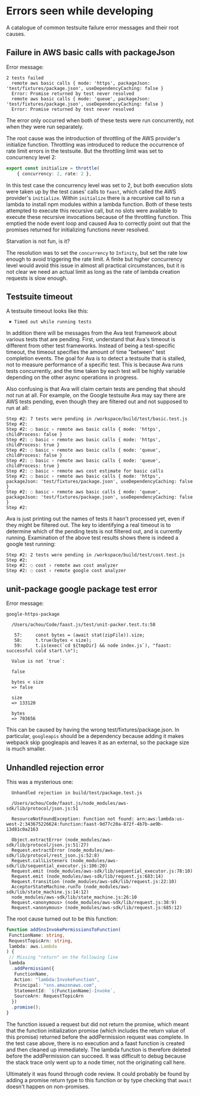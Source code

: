# Errors seen while developing

A catalogue of common testsuite failure error messages and their root causes.

## Failure in AWS basic calls with packageJson

Error message:

```
2 tests failed
  remote aws basic calls { mode: 'https', packageJson: 'test/fixtures/package.json', useDependencyCaching: false }
  Error: Promise returned by test never resolved
  remote aws basic calls { mode: 'queue', packageJson: 'test/fixtures/package.json', useDependencyCaching: false }
  Error: Promise returned by test never resolved
```

The error only occurred when both of these tests were run concurrently, not when they were run separately.

The root cause was the introduction of throttling of the AWS provider's initialize function. Throttling was introduced to reduce the occurrence of rate limit errors in the testsuite. But the throttling limit was set to concurrency level 2:

```typescript
export const initialize = throttle(
    { concurrency: 2, rate: 2 },
```

In this test case the concurrency level was set to 2, but both execution slots were taken up by the test cases' calls to `faast`, which called the AWS provider's `initialize`. Within `initialize` there is a recursive call to run a lambda to install npm modules within a lambda function. Both of these tests attempted to execute this recursive call, but no slots were available to execute these recursive invocations because of the throttling function. This emptied the node event loop and caused Ava to correctly point out that the promises returned for initializing functions never resolved.

Starvation is not fun, is it?

The resolution was to set the `concurrency` to `Infinity`, but set the rate low enough to avoid triggering the rate limit. A finite but higher concurrency level would avoid this issue in almost all practical circumstances, but it is not clear we need an actual limit as long as the rate of lambda creation requests is slow enough.

## Testsuite timeout

A testsuite timeout looks like this:

```
 ✖ Timed out while running tests
```

In addition there will be messages from the Ava test framework about various tests that are pending. First, understand that Ava's timeout is different from other test frameworks. Instead of being a test-specific timeout, the timeout specifies the amount of time "between" test completion events. The goal for Ava is to detect a testsuite that is stalled, not to measure performance of a specific test. This is because Ava runs tests concurrently, and the time taken by each test will be highly variable depending on the other async operations in progress.

Also confusing is that Ava will claim certain tests are pending that should not run at all. For example, on the Google testsuite Ava may say there are AWS tests pending, even though they are filtered out and not supposed to run at all:

```
Step #2: 7 tests were pending in /workspace/build/test/basic.test.js
Step #2:
Step #2: ◌ basic › remote aws basic calls { mode: 'https', childProcess: false }
Step #2: ◌ basic › remote aws basic calls { mode: 'https', childProcess: true }
Step #2: ◌ basic › remote aws basic calls { mode: 'queue', childProcess: false }
Step #2: ◌ basic › remote aws basic calls { mode: 'queue', childProcess: true }
Step #2: ◌ basic › remote aws cost estimate for basic calls
Step #2: ◌ basic › remote aws basic calls { mode: 'https', packageJson: 'test/fixtures/package.json', useDependencyCaching: false }
Step #2: ◌ basic › remote aws basic calls { mode: 'queue', packageJson: 'test/fixtures/package.json', useDependencyCaching: false }
Step #2:
```

Ava is just printing out the names of tests it hasn't processed yet, even if they might be filtered out. The key to identifying a real timeout is to determine which of the pending tests is not filtered out, and is currently running. Examination of the above test results shows there is indeed a google test running:

```
Step #2: 2 tests were pending in /workspace/build/test/cost.test.js
Step #2:
Step #2: ◌ cost › remote aws cost analyzer
Step #2: ◌ cost › remote google cost analyzer
```

## unit-package google package test error

Error message:

```
google-https-package

  /Users/achou/Code/faast.js/test/unit-packer.test.ts:58

   57:     const bytes = (await stat(zipFile)).size;
   58:     t.true(bytes < size);
   59:     t.is(exec(`cd ${tmpDir} && node index.js`), "faast: successful cold start.\n");

  Value is not `true`:

  false

  bytes < size
  => false

  size
  => 133120

  bytes
  => 703656
```

This can be caused by having the wrong test/fixtures/package.json. In particular, `googleapis` should be a dependency because adding it makes webpack skip googleapis and leaves it as an external, so the package size is much smaller.

## Unhandled rejection error

This was a mysterious one:

```
  Unhandled rejection in build/test/package.test.js

  /Users/achou/Code/faast.js/node_modules/aws-sdk/lib/protocol/json.js:51

  ResourceNotFoundException: Function not found: arn:aws:lambda:us-west-2:343675226624:function:faast-9d77c20a-872f-4b7b-ae9b-13d81c0a2163

  Object.extractError (node_modules/aws-sdk/lib/protocol/json.js:51:27)
  Request.extractError (node_modules/aws-sdk/lib/protocol/rest_json.js:52:8)
  Request.callListeners (node_modules/aws-sdk/lib/sequential_executor.js:106:20)
  Request.emit (node_modules/aws-sdk/lib/sequential_executor.js:78:10)
  Request.emit (node_modules/aws-sdk/lib/request.js:683:14)
  Request.transition (node_modules/aws-sdk/lib/request.js:22:10)
  AcceptorStateMachine.runTo (node_modules/aws-sdk/lib/state_machine.js:14:12)
  node_modules/aws-sdk/lib/state_machine.js:26:10
  Request.<anonymous> (node_modules/aws-sdk/lib/request.js:38:9)
  Request.<anonymous> (node_modules/aws-sdk/lib/request.js:685:12)
```

The root cause turned out to be this function:

```typescript
function addSnsInvokePermissionsToFunction(
 FunctionName: string,
 RequestTopicArn: string,
 lambda: aws.Lambda
) {
 // Missing "return" on the following line
 lambda
  .addPermission({
   FunctionName,
   Action: "lambda:InvokeFunction",
   Principal: "sns.amazonaws.com",
   StatementId: `${FunctionName}-Invoke`,
   SourceArn: RequestTopicArn
  })
  .promise();
}
```

The function issued a request but did not return the promise, which meant that
the function initialization promise (which includes the return value of this
promise) returned before the addPermission request was complete. In the test
case above, there is no execution and a faast function is created and then
cleaned up immediately. The lambda function is therefore deleted before the
addPermission can succeed. It was difficult to debug because the stack trace
only went up to a node timer, not the originating call here.

Ultimately it was found through code review. It could probably be found by
adding a promise return type to this function or by type checking that `await`
doesn't happen on non-promises.
